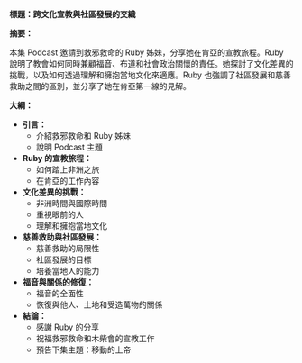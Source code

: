 **標題：跨文化宣教與社區發展的交織**

**摘要：**

本集 Podcast 邀請到救邪救命的 Ruby 姊妹，分享她在肯亞的宣教旅程。Ruby 說明了教會如何同時兼顧福音、布道和社會政治關懷的責任。她探討了文化差異的挑戰，以及如何透過理解和擁抱當地文化來適應。Ruby 也強調了社區發展和慈善救助之間的區別，並分享了她在肯亞第一線的見解。

**大綱：**

* **引言：**
    * 介紹救邪救命和 Ruby 姊妹
    * 說明 Podcast 主題
* **Ruby 的宣教旅程：**
    * 如何踏上非洲之旅
    * 在肯亞的工作內容
* **文化差異的挑戰：**
    * 非洲時間與國際時間
    * 重視眼前的人
    * 理解和擁抱當地文化
* **慈善救助與社區發展：**
    * 慈善救助的局限性
    * 社區發展的目標
    * 培養當地人的能力
* **福音與關係的修復：**
    * 福音的全面性
    * 恢復與他人、土地和受造萬物的關係
* **結論：**
    * 感謝 Ruby 的分享
    * 祝福救邪救命和木柴會的宣教工作
    * 預告下集主題：移動的上帝